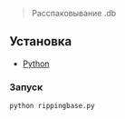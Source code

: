> Расспаковывание .db

## Установка
- [Python](https://www.python.org/downloads/)

### Запуск
    python rippingbase.py
